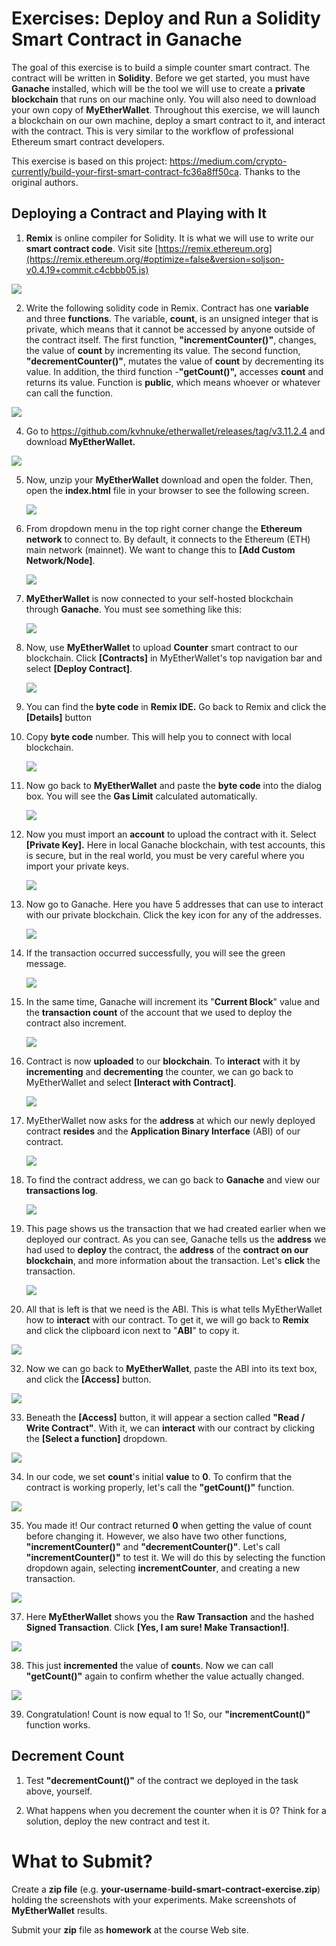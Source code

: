 # Exercises: Deploy and Run a Solidity Smart Contract in Ganache

The goal of this exercise is to build a simple counter smart contract.
The contract will be written in **Solidity**. Before we get started, you
must have **Ganache** installed, which will be the tool we will use to
create a **private blockchain** that runs on our machine only. You will
also need to download your own copy of **MyEtherWallet**. Throughout
this exercise, we will launch a blockchain on our own machine, deploy a
smart contract to it, and interact with the contract. This is very
similar to the workflow of professional Ethereum smart contract
developers.

This exercise is based on this project:
<https://medium.com/crypto-currently/build-your-first-smart-contract-fc36a8ff50ca>.
Thanks to the original authors.

Deploying a Contract and Playing with It
----------------------------------------

1.  **Remix** is online compiler for Solidity. It is what we will use to
    write our **smart contract code**. Visit site
    [https://remix.ethereum.org](https://remix.ethereum.org/#optimize=false&version=soljson-v0.4.19+commit.c4cbbb05.js)

![](/assets/exercises-deploy-a-smart-contract-in-ganache-01.png)

2.  Write the following solidity code in Remix. Contract has one
    **variable** and three **functions**. The variable, **count**, is an
    unsigned integer that is private, which means that it cannot be
    accessed by anyone outside of the contract itself. The first
    function, **"incrementCounter()"**, changes, the value of **count**
    by incrementing its value. The second function,
    **"decrementCounter()"**, mutates the value of **count** by
    decrementing its value. In addition, the third function
    -**"getCount()",** accesses **count** and returns its value.
    Function is **public**, which means whoever or whatever can call the
    function.

![](/assets/exercises-deploy-a-smart-contract-in-ganache-023.png)

4.  Go to
    <https://github.com/kvhnuke/etherwallet/releases/tag/v3.11.2.4> and
    download **MyEtherWallet.**

![](/assets/exercises-deploy-a-smart-contract-in-ganache-032.png)

5.  Now, unzip your **MyEtherWallet** download and open the folder.
    Then, open the **index.html** file in your browser to see the
    following screen.

    ![](/assets/exercises-deploy-a-smart-contract-in-ganache-033.png)

6.  From dropdown menu in the top right corner change the **Ethereum
    network** to connect to. By default, it connects to the Ethereum
    (ETH) main network (mainnet). We want to change this to **\[Add
    Custom Network/Node\]**.

    ![](/assets/exercises-deploy-a-smart-contract-in-ganache-036.png)

9.  **MyEtherWallet** is now connected to your self-hosted blockchain
    through **Ganache**. You must see something like this:

    ![](/assets/exercises-deploy-a-smart-contract-in-ganache-037.png)

10. Now, use **MyEtherWallet** to upload **Counter** smart contract to
    our blockchain. Click **\[Contracts\]** in MyEtherWallet's top
    navigation bar and select **\[Deploy Contract\]**.

    ![](/assets/exercises-deploy-a-smart-contract-in-ganache-03.png)

12. You can find the **byte code** in **Remix IDE.** Go back to Remix
    and click the **\[Details\]** button

13. Copy **byte code** number. This will help you to connect with local
    blockchain.

    ![](/assets/exercises-deploy-a-smart-contract-in-ganache-04.png)

14. Now go back to **MyEtherWallet** and paste the **byte code** into
    the dialog box. You will see the **Gas Limit** calculated
    automatically.

    ![](/assets/exercises-deploy-a-smart-contract-in-ganache-05.png)

15. Now you must import an **account** to upload the contract with it.
    Select **\[Private Key\].** Here in local Ganache blockchain, with
    test accounts, this is secure, but in the real world, you must be
    very careful where you import your private keys.

    ![](/assets/exercises-deploy-a-smart-contract-in-ganache-06.png)

16. Now go to Ganache. Here you have 5 addresses that can use to
    interact with our private blockchain. Click the key icon for any of
    the addresses.

    ![](/assets/exercises-deploy-a-smart-contract-in-ganache-014.png)

23. If the transaction occurred successfully, you will see the green
    message.

    ![](/assets/exercises-deploy-a-smart-contract-in-ganache-015.png)

24. In the same time, Ganache will increment its "**Current Block**"
    value and the **transaction count** of the account that we used to
    deploy the contract also increment.

    ![](/assets/exercises-deploy-a-smart-contract-in-ganache-016.png)

25. Contract is now **uploaded** to our **blockchain**. To **interact**
    with it by **incrementing** and **decrementing** the counter, we can
    go back to MyEtherWallet and select **\[Interact with Contract\]**.

    ![](/assets/exercises-deploy-a-smart-contract-in-ganache-017.png)

26. MyEtherWallet now asks for the **address** at which our newly
    deployed contract **resides** and the **Application Binary
    Interface** (ABI) of our contract.

    ![](/assets/exercises-deploy-a-smart-contract-in-ganache-018.png)

27. To find the contract address, we can go back to **Ganache** and view
    our **transactions log**.

    ![](/assets/exercises-deploy-a-smart-contract-in-ganache-019.png)

28. This page shows us the transaction that we had created earlier when
    we deployed our contract. As you can see, Ganache tells us the
    **address** we had used to **deploy** the contract, the **address**
    of the **contract on our blockchain**, and more information about
    the transaction. Let's **click** the transaction.

    ![](/assets/exercises-deploy-a-smart-contract-in-ganache-022.png)

31. All that is left is that we need is the ABI. This is what tells
    MyEtherWallet how to **interact** with our contract. To get it, we
    will go back to **Remix** and click the clipboard icon next to
    "**ABI**" to copy it.

![](/assets/exercises-deploy-a-smart-contract-in-ganache-024.png)

32. Now we can go back to **MyEtherWallet**, paste the ABI into its text
    box, and click the **\[Access\]** button.

![](/assets/exercises-deploy-a-smart-contract-in-ganache-025.png)

33. Beneath the **\[Access\]** button, it will appear a section called
    **"Read / Write Contract"**. With it, we can **interact** with our
    contract by clicking the **\[Select a function\]** dropdown.

![](/assets/exercises-deploy-a-smart-contract-in-ganache-026.png)

34. In our code, we set **count**'s initial **value** to **0**. To
    confirm that the contract is working properly, let's call the
    **"getCount()"** function.

![](/assets/exercises-deploy-a-smart-contract-in-ganache-027.png)

35. You made it! Our contract returned **0** when getting the value of
    count before changing it. However, we also have two other functions,
    **"incrementCounter()"** and **"decrementCounter()"**. Let's call
    **"incrementCounter()"** to test it. We will do this by selecting
    the function dropdown again, selecting **incrementCounter**, and
    creating a new transaction.

![](/assets/exercises-deploy-a-smart-contract-in-ganache-029.png)

37. Here **MyEtherWallet** shows you the **Raw Transaction** and the
    hashed **Signed Transaction**. Click **\[Yes, I am sure! Make
    Transaction!\]**.

![](/assets/exercises-deploy-a-smart-contract-in-ganache-030.png)

38. This just **incremented** the value of **count**s. Now we can call
    **"getCount()"** again to confirm whether the value actually
    changed.

![](/assets/exercises-deploy-a-smart-contract-in-ganache-031.png)

39. Congratulation! Count is now equal to 1! So, our
    **"incrementCount()"** function works.

Decrement Count
---------------

1.  Test **"decrementCount()"** of the contract we deployed in the task
    above, yourself.

2.  What happens when you decrement the counter when it is 0? Think for
    a solution, deploy the new contract and test it.

What to Submit?
===============

Create a **zip file** (e.g.
**your-username**-**build-smart-contract-exercise.zip**) holding the
screenshots with your experiments. Make screenshots of **MyEtherWallet**
results.

Submit your **zip** file as **homework** at the course Web site.
